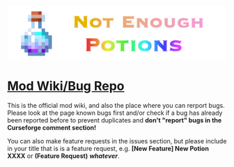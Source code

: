 ![Not Enough Potions Title Banner](/assets/mod_logo.png)
# [Mod Wiki/Bug Repo](https://shorty.42web.io/notenoughpotions)

This is the official mod wiki, and also the place where you can rerport bugs. Please look at the page known bugs first and/or check if a bug has already been reported before to prevent duplicates and **don't "report" bugs in the Curseforge comment section!**

You can also make feature requests in the issues section, but please include in your title that is is a feature request, e.g. **[New Feature] New Potion XXXX** or **(Feature Request)** ***whatever***.
